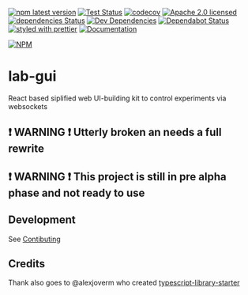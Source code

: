 [![npm latest version](https://img.shields.io/npm/v/lab-gui.svg)](https://www.npmjs.com/package/lab-gui)
[![Test Status](https://github.com/MicroControlLab/lab-gui/workflows/Tests/badge.svg)](https://github.com/MicroControlLab/lab-gui/actions)
[![codecov](https://codecov.io/gh/MicroControlLab/lab-gui/branch/master/graph/badge.svg)](https://codecov.io/gh/MicroControlLab/lab-gui)
[![Apache 2.0 licensed](https://img.shields.io/hexpm/l/plug.svg)](https://raw.githubusercontent.com/MicroControlLab/lab-gui/master/LICENSE)
[![dependencies Status](https://david-dm.org/MicroControlLab/lab-gui/status.svg)](https://david-dm.org/MicroControlLab/lab-gui)
[![Dev Dependencies](https://david-dm.org/MicroControlLab/lab-gui/dev-status.svg)](https://david-dm.org/MicroControlLab/lab-gui?type=dev)
[![Dependabot Status](https://api.dependabot.com/badges/status?host=github&repo=MicroControlLab/lab-gui)](https://dependabot.com)
[![styled with prettier](https://img.shields.io/badge/styled_with-prettier-ff69b4.svg)](https://github.com/prettier/prettier)
[![Documentation](https://img.shields.io/badge/docs-gh--pages-brightgreen.svg)](https://microcontrollab.github.io/lab-gui/index.html)

[![NPM](https://nodei.co/npm/lab-gui.png)](https://npmjs.org/package/lab-gui)

# lab-gui

React based siplified web UI-building kit to control experiments via websockets

## :exclamation: WARNING :exclamation: Utterly broken an needs a full rewrite

## :exclamation: WARNING :exclamation: This project is still in pre alpha phase and not ready to use

## Development

See [Contibuting](https://github.com/MicroControlLab/lab-gui/blob/master/CONTRIBUTING.md)

## Credits

Thank also goes to @alexjoverm who created [typescript-library-starter](https://github.com/alexjoverm/typescript-library-starter)

